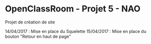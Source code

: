 OpenClassRoom - Projet 5 - NAO
========

Projet de création de site

14/04/2017 : Mise en place du Squelette
15/04/2017 : Mise en place du bouton "Retour en haut de page"